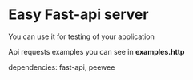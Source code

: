 # Easy Fast-api server
You can use it for testing of your application

Api requests examples you can see in **examples.http**

dependencies: fast-api, peewee
